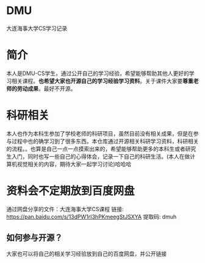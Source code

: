 # DMU
大连海事大学CS学习记录
# 简介
本人是DMU-CS学生，通过公开自己的学习经验，希望能够帮助其他人更好的学习相关课程。**也希望大家也开源自己的学习经验学习资料**。关于课件大家要**尊重老师的劳动成果**，最好不开源。
# 科研相关
本人也作为本科生参加了学校老师的科研项目，虽然目前没有相关成果，但是在参与过程中也的确学习到了很多东西。本仓库通过开源相关科研学习资料，科研相关的流程。。也算是自己一点一点摸索出来的，希望能够帮助更多的本科生或者研究生入门，同时也写一些自己的心得体会，记录一下自己的科研生活。(本人在做计算机视觉相关的内容，期待大家一起学习讨论)哈哈哈
# 资料会不定期放到百度网盘
通过网盘分享的文件：大连海事大学CS课程
链接: https://pan.baidu.com/s/13dPW1rI3hPKmeegStJSXYA 提取码: dmuh
## 如何参与开源？
大家也可以将自己的相关学习经验放到自己的百度网盘，并公开链接

